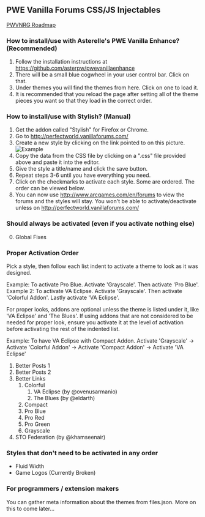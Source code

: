 ## PWE Vanilla Forums CSS/JS Injectables

[PWVNRG Roadmap](https://trello.com/b/IM4TSmLa/pwvnrg-roadmap)

### How to install/use with Asterelle's PWE Vanilla Enhance? (Recommended)
1. Follow the installation instructions at https://github.com/asterpw/pwevanillaenhance
2. There will be a small blue cogwheel in your user control bar. Click on that.
3. Under themes you will find the themes from here. Click on one to load it.
4. It is recommended that you reload the page after setting all of the theme pieces you want so that they load in the correct order.

### How to install/use with Stylish? (Manual)
1. Get the addon called "Stylish" for Firefox or Chrome.
2. Go to http://perfectworld.vanillaforums.com/
3. Create a new style by clicking on the link pointed to on this picture. ![Example](http://dump.nrgs.org/pwpw/StylishPWEFStyles2.png)
4. Copy the data from the CSS file by clicking on a ".css" file provided above and paste it into the editor.
5. Give the style a title/name and click the save button.
6. Repeat steps 3-6 until you have everything you need.
7. Click on the checkmarks to activate each style. Some are ordered. The order can be viewed below.
8. You can now use http://www.arcgames.com/en/forums to view the forums and the styles will stay. You won't be able to activate/deactivate unless on http://perfectworld.vanillaforums.com/

### Should always be activated (even if you activate nothing else)
0. Global Fixes

### Proper Activation Order
Pick a style, then follow each list indent to activate a theme to look as it was designed.

Example: To activate Pro Blue. Activate 'Grayscale'. Then activate 'Pro Blue'.
Example 2: To activate VA Eclipse. Activate 'Grayscale'. Then activate 'Colorful Addon'. Lastly activate 'VA Eclipse'.

For proper looks, addons are optional unless the theme is listed under it, like 'VA Eclipse' and 'The Blues'. If using
addons that are not considered to be needed for proper look, ensure you activate it at the level of activation before
activating the rest of the indented list.

Example: To have VA Eclipse with Compact Addon. Activate 'Grayscale' -> Activate 'Colorful Addon' -> Activate 'Compact Addon' -> Activate 'VA Eclipse'

1. Better Posts 1
2. Better Posts 2
3. Better Links
	1. Colorful
		1. VA Eclipse (by @ovenusarmanio)
		2. The Blues (by @eldarth)
	2. Compact
	3. Pro Blue
	4. Pro Red
	5. Pro Green
	6. Grayscale
4. STO Federation (by @khamseenair)

### Styles that don't need to be activated in any order
* Fluid Width
* Game Logos (Currently Broken)

### For programmers / extension makers
You can gather meta information about the themes from files.json. More on this to come later...
